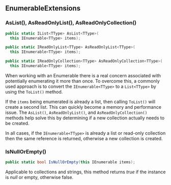 ## EnumerableExtensions

### AsList(), AsReadOnlyList(), AsReadOnlyCollection()

```csharp
public static IList<TType> AsList<TType>(
  this IEnumerable<TType> items);

public static IReadOnlyList<TType> AsReadOnlyList<TType>(
  this IEnumerable<TType> items);

public static IReadOnlyCollection<TType> AsReadOnlyCollection<TType>(
  this IEnumerable<TType> items);
```

When working with an Enumerable there is a real concern associated with potentially enumerating it more than once. To overcome this, a commonly used approach is to convert the `IEnumerable<TType>` to a `List<TType>` by using the `ToList()` method.

If the `items` being enumerated is already a list, then calling `ToList()` will create a second list. This can quickly become a memory and performance issue. The `AsList()`, `AsReadOnlyList()`, and `AsReadOnlyCollection()` methods help solve this by determining if a new collection actually needs to be created.

In all cases, if the `IEnumerable<TType>` is already a list or read-only collection then the same reference is returned, otherwise a new collection is created.

### IsNullOrEmpty()

```csharp
public static bool IsNullOrEmpty(this IEnumerable items);
```

Applicable to collections and strings, this method returns _true_ if the instance is _null_ or empty, otherwise false.
